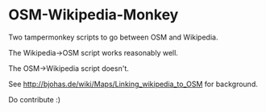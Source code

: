 # OSM-Wikipedia-Monkey

Two tampermonkey scripts to go between OSM and Wikipedia.

The Wikipedia->OSM script works reasonably well.

The OSM->Wikipedia script doesn't.

See http://bjohas.de/wiki/Maps/Linking_wikipedia_to_OSM for background.

Do contribute :)
